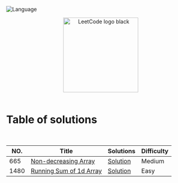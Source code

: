 ![Language](https://img.shields.io/badge/language-Java%20-green.svg)

<p align="center">
    <img width="200" alt="LeetCode logo black" src="https://upload.wikimedia.org/wikipedia/commons/1/19/LeetCode_logo_black.png">
  <br>
  <br>
</p>

# Table of solutions
<br>

|  NO.  |      Title     |   Solutions   | Difficulty  |                  
|-----|----------------|---------------|-------------|
|665|[Non-decreasing Array](https://leetcode.com/problems/non-decreasing-array/)|[Solution](../main/Solutions/665.java)|Medium|
|1480|[Running Sum of 1d Array](https://leetcode.com/problems/running-sum-of-1d-array/)|[Solution](../main/Solutions/1480.java)|Easy|
